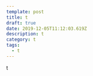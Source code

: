 ```yaml
---
template: post
title: t
draft: true
date: 2019-12-05T11:12:03.619Z
description: t
category: t
tags:
  - t
---
```

t
